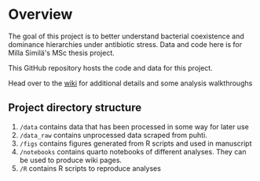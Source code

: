 # Overview

The goal of this project is to better understand bacterial coexistence and dominance hierarchies under antibiotic stress. Data and code here is for Milla Similä's MSc thesis project.

This GitHub repository hosts the code and data for this project.

Head over to the [wiki](https://github.com/slhogle/millMsc/wiki) for additional details and some analysis walkthroughs

## Project directory structure
1. `/data` contains data that has been processed in some way for later use
2. `/data_raw` contains unprocessed data scraped from puhti. 
3. `/figs` contains figures generated from R scripts and used in manuscript
4. `/notebooks` contains quarto notebooks of different analyses. They can be used to produce wiki pages.
5. `/R` contains R scripts to reproduce analyses


